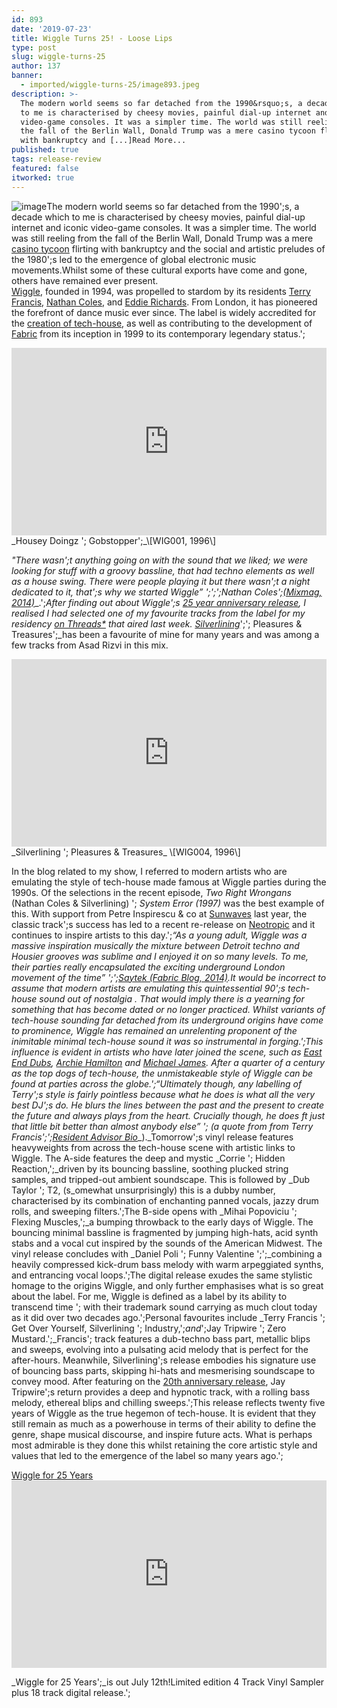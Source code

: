 ```yaml
---
id: 893
date: '2019-07-23'
title: Wiggle Turns 25! - Loose Lips
type: post
slug: wiggle-turns-25
author: 137
banner:
  - imported/wiggle-turns-25/image893.jpeg
description: >-
  The modern world seems so far detached from the 1990&rsquo;s, a decade which
  to me is characterised by cheesy movies, painful dial-up internet and iconic
  video-game consoles. It was a simpler time. The world was still reeling from
  the fall of the Berlin Wall, Donald Trump was a mere casino tycoon flirting
  with bankruptcy and [...]Read More...
published: true
tags: release-review
featured: false
itworked: true
---
```

![image](../imported/wiggle-turns-25/image893.jpeg)The modern world seems so far detached from the 1990';s, a decade which to me is characterised by cheesy movies, painful dial-up internet and iconic video-game consoles. It was a simpler time. The world was still reeling from the fall of the Berlin Wall, Donald Trump was a mere [casino tycoon](https://www.nytimes.com/1992/12/12/business/company-news-trump-s-plaza-hotel-bankruptcy-plan-approved.html?mtrref=undefined&gwh=432EFA29DD59D4F8BA053C5AE56F0B14&gwt=pay) flirting with bankruptcy and the social and artistic preludes of the 1980';s led to the emergence of global electronic music movements.Whilst some of these cultural exports have come and gone, others have remained ever present.  
[Wiggle](https://www.facebook.com/wigglelondon/), founded in 1994, was propelled to stardom by its residents [Terry Francis](https://www.residentadvisor.net/dj/terryfrancis), [Nathan Coles](https://www.residentadvisor.net/dj/nathancoles), and [Eddie Richards](https://www.residentadvisor.net/dj/eddierichards). From London, it has pioneered the forefront of dance music ever since. The label is widely accredited for the [creation of tech-house](https://mixmag.net/read/wiggle-and-the-birth-of-tech-house-blog), as well as contributing to the development of [Fabric](https://www.fabriclondon.com/artist/view/terry-francis) from its inception in 1999 to its contemporary legendary status.';

<iframe width='100%' height='300' scrolling='no' frameborder='no' allow='autoplay' src='http://www.youtube.com/embed/fxhucjy57es?wmode=opaque'></iframe>_Housey Doingz '; Gobstopper';_\[WIG001, 1996\]

_"There wasn';t anything going on with the sound that we liked; we were looking for stuff with a groovy bassline, that had techno elements as well as a house swing. There were people playing it but there wasn';t a night dedicated to it, that';s why we started Wiggle” ';';';Nathan Coles';_[_(Mixmag, 2014)_](https://mixmag.net/read/wiggle-and-the-birth-of-tech-house-blog)_.';_After finding out about Wiggle';s [25 year anniversary release](https://soundcloud.com/wiggle-london/sets/wiggle-for-25-years), I realised I had selected one of my favourite tracks from the label for my residency [on Threads\*](https://threadsradio.com/minimal-with-meaney-vol-1/) that aired last week. [_Silverlining_](https://www.facebook.com/silverlining.dubs/)_';'; Pleasures & Treasures';_has been a favourite of mine for many years and was among a few tracks from Asad Rizvi in this mix.

<iframe width='100%' height='300' scrolling='no' frameborder='no' allow='autoplay' src='http://www.youtube.com/embed/EfJ-hWCB9_Q?wmode=opaque'></iframe>_Silverlining '; Pleasures & Treasures_ \[WIG004, 1996\]

In the blog related to my show, I referred to modern artists who are emulating the style of tech-house made famous at Wiggle parties during the 1990s. Of the selections in the recent episode, _Two Right Wrongans_ (Nathan Coles & Silverlining) '; _System Error (1997)_ was the best example of this. With support from Petre Inspirescu & co at [Sunwaves](https://www.facebook.com/watch/?v=688133054911845) last year, the classic track';s success has led to a recent re-release on [Neotropic](https://www.phonicarecords.com/product/two-right-wrongans-system-error-pre-order-neotropiq/156177) and it continues to inspire artists to this day.';_“As a young adult, Wiggle was a massive inspiration musically the mixture between Detroit techno and Housier grooves was sublime and I enjoyed it on so many levels. To me, their parties really encapsulated the exciting underground London movement of the time” ';';_[_Saytek (Fabric Blog, 2014)_](https://www.fabriclondon.com/blog/view/wiggle-for-20-years-a-storied-history-of-wiggle)_._It would be incorrect to assume that modern artists are emulating this quintessential 90';s tech-house sound out of nostalgia . That would imply there is a yearning for something that has become dated or no longer practiced. Whilst variants of tech-house sounding far detached from its underground origins have come to prominence, Wiggle has remained an unrelenting proponent of the inimitable minimal tech-house sound it was so instrumental in forging.';This influence is evident in artists who have later joined the scene, such as [East End Dubs](https://www.discogs.com/artist/3039433-East-End-Dubs), [Archie Hamilton](https://www.beatport.com/artist/archie-hamilton/124071) and [Michael James](https://www.beatport.com/artist/michael-james/109779). After a quarter of a century as the top dogs of tech-house, the unmistakeable style of Wiggle can be found at parties across the globe.';_“Ultimately though, any labelling of Terry';s style is fairly pointless because what he does is what all the very best DJ';s do. He blurs the lines between the past and the present to create the future and always plays from the heart. Crucially though, he does ft just that little bit better than almost anybody else” '; (a quote from from Terry Francis';';_[_Resident Advisor Bio_](https://www.residentadvisor.net/dj/terryfrancis/biography)_)._Tomorrow';s vinyl release features heavyweights from across the tech-house scene with artistic links to Wiggle. The A-side features the deep and mystic _Corrie '; Hidden Reaction,';_driven by its bouncing bassline, soothing plucked string samples, and tripped-out ambient soundscape. This is followed by _Dub Taylor '; T2, (s_omewhat unsurprisingly) this is a dubby number, characterised by its combination of enchanting panned vocals, jazzy drum rolls, and sweeping filters.';The B-side opens with _Mihai Popoviciu '; Flexing Muscles,';_a bumping throwback to the early days of Wiggle. The bouncing minimal bassline is fragmented by jumping high-hats, acid synth stabs and a vocal cut inspired by the sounds of the American Midwest. The vinyl release concludes with _Daniel Poli '; Funny Valentine ';';_combining a heavily compressed kick-drum bass melody with warm arpeggiated synths, and entrancing vocal loops.';The digital release exudes the same stylistic homage to the origins Wiggle, and only further emphasises what is so great about the label. For me, Wiggle is defined as a label by its ability to transcend time '; with their trademark sound carrying as much clout today as it did over two decades ago.';Personal favourites include _Terry Francis '; Get Over Yourself, Silverlining '; Industry,';_and_';Jay Tripwire '; Zero Mustard.';_Francis'; track features a dub-techno bass part, metallic blips and sweeps, evolving into a pulsating acid melody that is perfect for the after-hours. Meanwhile, Silverlining';s release embodies his signature use of bouncing bass parts, skipping hi-hats and mesmerising soundscape to convey mood. After featuring on the [20th anniversary release](http://www.fabriclondon.com/store/wiggle-for-20-years.html), Jay Tripwire';s return provides a deep and hypnotic track, with a rolling bass melody, ethereal blips and chilling sweeps.';This release reflects twenty five years of Wiggle as the true hegemon of tech-house. It is evident that they still remain as much as a powerhouse in terms of their ability to define the genre, shape musical discourse, and inspire future acts. What is perhaps most admirable is they done this whilst retaining the core artistic style and values that led to the emergence of the label so many years ago.';

[Wiggle for 25 Years](https://soundcloud.com/wiggle-london/sets/wiggle-for-25-years)<iframe width='100%' height='300' scrolling='no' frameborder='no' allow='autoplay' src='https://w.soundcloud.com/player/?url=https%3A//api.soundcloud.com/playlists/807553104&color=%23ff5500&auto_play=false&hide_related=false&show_comments=true&show_user=true&show_reposts=false&show_teaser=true&visual=true'></iframe>

_Wiggle for 25 Years';_is out July 12th!Limited edition 4 Track Vinyl Sampler plus 18 track digital release.';